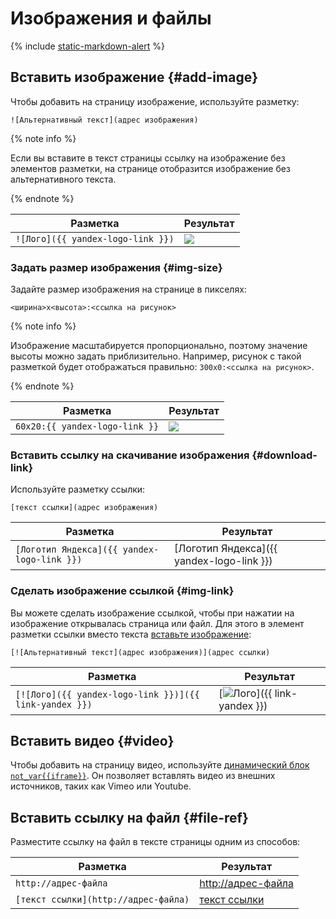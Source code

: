# Изображения и файлы

{% include [static-markdown-alert](../../_includes/wiki/static-markdown-alert.md) %}

## Вставить изображение {#add-image}

Чтобы добавить на страницу изображение, используйте разметку:

```
![Альтернативный текст](адрес изображения)
```

{% note info %}

Если вы вставите в текст страницы ссылку на изображение без элементов разметки, на странице отобразится изображение без альтернативного текста.

{% endnote %}

Разметка | Результат
--- | ---
`![Лого]({{ yandex-logo-link }})` | ![](../../_assets/wiki/logo95x37x8.png)

### Задать размер изображения {#img-size}

Задайте размер изображения на странице в пикселях:

```
<ширина>x<высота>:<ссылка на рисунок>
```

{% note info %}

Изображение масштабируется пропорционально, поэтому значение высоты можно задать приблизительно. Например, рисунок с такой разметкой будет отображаться правильно: `300x0:<ссылка на рисунок>`.

{% endnote %}

Разметка | Результат
--- | ---
`60x20:{{ yandex-logo-link }}` | ![](../../_assets/wiki/resize-pic.png)

### Вставить ссылку на скачивание изображения {#download-link}

Используйте разметку ссылки:

```
[текст ссылки](адрес изображения)
```

Разметка | Результат
--- | ---
`[Логотип Яндекса]({{ yandex-logo-link }})` | [Логотип Яндекса]({{ yandex-logo-link }})

### Сделать изображение ссылкой {#img-link}

Вы можете сделать изображение ссылкой, чтобы при нажатии на изображение открывалась страница или файл. Для этого в элемент разметки ссылки вместо текста [вставьте изображение](#add-image):

```
[![Альтернативный текст](адрес изображения)](адрес ссылки)
```

Разметка | Результат
--- | ---
`[![Лого]({{ yandex-logo-link }})]({{ link-yandex }})` | [![Лого](../../_assets/wiki/logo95x37x8.png)]({{ link-yandex }})

## Вставить видео {#video}

Чтобы добавить на страницу видео, используйте [динамический блок `not_var{{iframe}}`](../actions/iframe.md). Он позволяет вставлять видео из внешних источников, таких как Vimeo или Youtube.

## Вставить ссылку на файл {#file-ref}

Разместите ссылку на файл в тексте страницы одним из способов:

Разметка | Результат
--- | ---
`http://адрес-файла` | [http://адрес-файла](http://адрес-файла)
`[текст ссылки](http://адрес-файла)` | [текст ссылки](http://адрес-файла)
